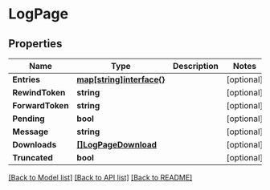 # LogPage

## Properties

Name | Type | Description | Notes
------------ | ------------- | ------------- | -------------
**Entries** | [**map[string]interface{}**](.md) |  | [optional] 
**RewindToken** | **string** |  | [optional] 
**ForwardToken** | **string** |  | [optional] 
**Pending** | **bool** |  | [optional] 
**Message** | **string** |  | [optional] 
**Downloads** | [**[]LogPageDownload**](LogPage.Download.md) |  | [optional] 
**Truncated** | **bool** |  | [optional] 

[[Back to Model list]](../README.md#documentation-for-models) [[Back to API list]](../README.md#documentation-for-api-endpoints) [[Back to README]](../README.md)


